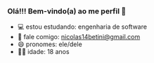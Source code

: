 ### Olá!!! Bem-vindo(a) ao me perfil 👋

- 💻 estou estudando: engenharia de software
- 💬 fale comigo: nicolas14betini@gmail.com
- 😄 pronomes: ele/dele
- 👨‍🦱 idade: 18 anos

